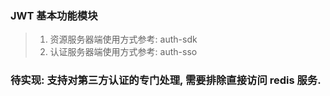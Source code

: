 ### JWT 基本功能模块
> 1. 资源服务器端使用方式参考: auth-sdk
> 2. 认证服务器端使用方式参考: auth-sso

### 待实现: 支持对第三方认证的专门处理, 需要排除直接访问 redis 服务.


